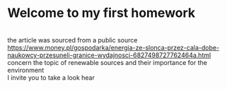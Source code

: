 # Welcome to my first homework
<br>the article was sourced from a public source
<br>https://www.money.pl/gospodarka/energia-ze-slonca-przez-cala-dobe-naukowcy-przesuneli-granice-wydajnosci-6827498727762464a.html
<br>concern the topic of renewable sources and their importance for the environment
<br>I invite you to take a look hear <a rel="noreferrer noopener" target="_blank" href="https://parvinaodinaeva.github.io/homepage_2/" title="Źródło"></a>
